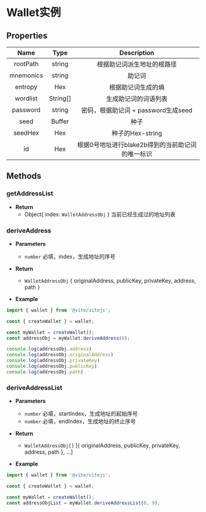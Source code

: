 # Wallet实例

## Properties

|  Name  | Type | Description |
|:------------:|:-----:|:-----:|
| rootPath | string | 根据助记词派生地址的根路径 |
| mnemonics | string | 助记词 |
| entropy | Hex | 根据助记词生成的熵 |
| wordlist | String[] | 生成助记词的词语列表 |
| password | string | 密码，根据助记词 + password生成seed |
| seed | Buffer | 种子 |
| seedHex | Hex | 种子的Hex-string |
| id | Hex | 根据0号地址进行blake2b得到的当前助记词的唯一标识 |

## Methods

### getAddressList

- **Return**
    * Object{ index: `WalletAddressObj` } 当前已经生成过的地址列表

### deriveAddress

- **Parameters**
    * `number` 必填，index，生成地址的序号

- **Return**
    * `WalletAddressObj` { originalAddress, publicKey, privateKey, address, path }

- **Example**

```javascript
import { wallet } from '@vite/vitejs';

const { createWallet } = wallet;

const myWallet = createWallet();
const addressObj = myWallet.deriveAddress(0);

console.log(addressObj.address)
console.log(addressObj.originalAddress)
console.log(addressObj.privateKey)
console.log(addressObj.publicKey)
console.log(addressObj.path)
```

### deriveAddressList

- **Parameters**
    * `number` 必填，startIndex，生成地址的起始序号
    * `number` 必填，endIndex，生成地址的终止序号

- **Return**
    * `WalletAddressObj[]` [{ originalAddress, publicKey, privateKey, address, path }, ...]

- **Example**
```javascript
import { wallet } from '@vite/vitejs';

const { createWallet } = wallet;

const myWallet = createWallet();
const addressObjList = myWallet.deriveAddressList(0, 9);
```
